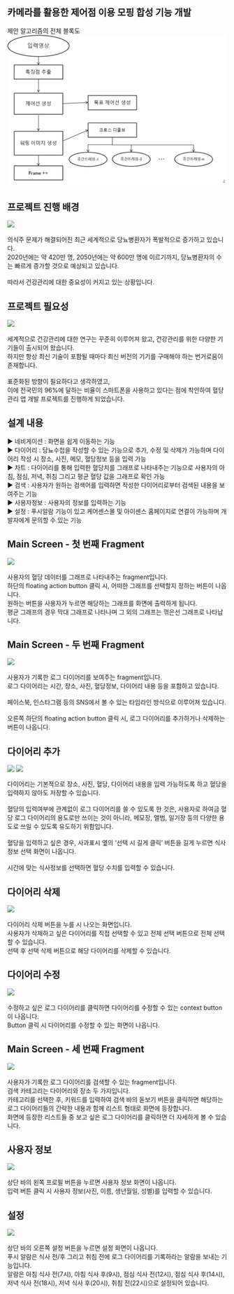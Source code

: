 카메라를 활용한 제어점 이용 모핑 합성 기능 개발
-----



제안 알고리즘의 전체 블록도
<img src="1.png">



## 프로젝트 진행 배경

<img src="./img/pic3.png">

의식주 문제가 해결되어진 최근 세계적으로 당뇨병환자가 폭발적으로 증가하고 있습니다.<br>
2020년에는 약 420만 명, 2050년에는 약 600만 명에 이르기까지, 당뇨병환자의 수는 빠르게 증가할 것으로 예상되고 있습니다.<br>  
따라서 건강관리에 대한 중요성이 커지고 있는 상황입니다.<br>

## 프로젝트 필요성

<img src="./img/pic4.png">

세계적으로 건강관리에 대한 연구는 꾸준히 이루어져 왔고, 건강관리를 위한 다양한 기기들이 출시되어 왔습니다.<br>
하지만 항상 최신 기술이 포함될 때마다 최신 버전의 기기를 구매해야 하는 번거로움이 존재합니다. <br>  
표준화된 방향이 필요하다고 생각하였고,<br>
이에 전국민의 96%에 달하는 비율이 스마트폰을 사용하고 있다는 점에 착안하여 혈당 관리 앱 개발 프로젝트를 진행하게 되었습니다.<br>

## 설계 내용
▶ 네비게이션 : 화면을 쉽게 이동하는 기능<br>
▶ 다이어리 : 당뇨수첩을 작성할 수 있는 기능으로 추가, 수정 및 삭제가 가능하며 다이어리 작성 시 장소, 사진, 메모, 혈당정보 등을 입력 가능<br>
▶ 차트 : 다이어리를 통해 입력한 혈당치를 그래프로 나타내주는 기능으로 사용자의 아침, 점심, 저녁, 취침 그리고 평균 혈당 값을 그래프로 확인 가능<br>
▶ 검색 : 사용자가 원하는 검색어를 입력하면 작성한 다이어리로부터 검색된 내용을 보여주는 기능<br>
▶ 사용자정보 : 사용자의 정보를 입력하는 기능<br>
▶ 설정 : 푸시알람 기능이 있고 케어센스몰 및 아이센스 홈페이지로 연결이 가능하며 개발자에게 문의할 수 있는 기능<br>

## Main Screen - 첫 번째 Fragment

<img src="./img/pic1.png">

사용자의 혈당 데이터를 그래프로 나타내주는 fragment입니다.   <br>
하단의 floating action button 클릭 시, 어떠한 그래프를 선택할지 정하는 버튼이 나옵니다.<br>
원하는 버튼을 사용자가 누르면 해당하는 그래프를 화면에 출력하게 됩니다.    <br>
평균 그래프의 경우 막대 그래프로 나타나며 그 외의 그래프는 꺾은선 그래프로 나타납니다.<br>

## Main Screen - 두 번째 Fragment

<img src="./img/pic2.png">

사용자가 기록한 로그 다이어리를 보여주는 fragment입니다.<br>
로그 다이어리는 시간, 장소, 사진, 혈당정보, 다이어리 내용 등을 포함하고 있습니다.  <br>   
페이스북, 인스타그램 등의 SNS에서 볼 수 있는 타임라인 방식으로 이루어져 있습니다. <br>     
오른쪽 하단의 floating action button 클릭 시, 로그 다이어리를 추가하거나 삭제하는 버튼이 나옵니다.<br>

## 다이어리 추가

<img src="./img/pic8.png">

<img src="./img/pic11.png">

다이어리는 기본적으로 장소, 사진, 혈당, 다이어리 내용을 입력 가능하도록 하고 혈당을 입력하지 않아도 저장할 수 있습니다.  <br>  
혈당의 입력여부에 관계없이 로그 다이어리를 쓸 수 있도록 한 것은, 사용자로 하여금 혈당 로그 다이어리의 용도로만 쓰이는 것이 아니라, 메모장, 앨범, 일기장 등의 다양한 용도로 쓰일 수 있도록 유도하기 위함입니다. <br>
<br>
혈당을 입력하고 싶은 경우, 사과표시 옆의 ‘선택 시 길게 클릭’ 버튼을 길게 누르면 식사정보 선택 화면이 나옵니다.  <br>  
시간에 맞는 식사정보를 선택하면 혈당 수치를 입력할 수 있습니다. <br>

## 다이어리 삭제

<img src="./img/pic9.png">

다이어리 삭제 버튼을 누를 시 나오는 화면입니다. <br>
사용자가 삭제하고 싶은 다이어리를 직접 선택할 수 있고 전체 선택 버튼으로 전체 선택할 수 있습니다. <br>
선택 후 선택 삭제 버튼으로 해당 다이어리를 삭제할 수 있습니다.<br>

## 다이어리 수정

<img src="./img/pic10.png">

수정하고 싶은 로그 다이어리를 클릭하면 다이어리를 수정할 수 있는 context button이 나옵니다. <br>
Button 클릭 시 다이어리를 수정할 수 있는 화면이 나옵니다.<br>

## Main Screen - 세 번째 Fragment

<img src="./img/pic5.png">

사용자가 기록한 로그 다이어리를 검색할 수 있는 fragment입니다.   <br>
검색 카테고리는 다이어리와 장소 두 가지입니다.<br>
카테고리를 선택한 후, 키워드를 입력하여 검색 바의 돋보기 버튼을 클릭하면 해당하는 로그 다이어리들의 간략한 내용과 함께 리스트 형태로 화면에 등장합니다.  <br> 
화면에 등장한 리스트들 중 보고 싶은 로그 다이어리를 클릭하면 더 자세하게 볼 수 있습니다.<br>

## 사용자 정보

<img src="./img/pic6.png">

상단 바의 왼쪽 프로필 버튼을 누르면 사용자 정보 화면이 나옵니다.   <br>
입력 버튼 클릭 시 사용자 정보(사진, 이름, 생년월일, 성별)를 입력할 수 있습니다.<br>

## 설정

<img src="./img/pic7.png">

상단 바의 오른쪽 설정 버튼을 누르면 설정 화면이 나옵니다.   <br>
푸시 알람은 식사 전/후 그리고 취침 전에 로그 다이어리를 기록하라는 알람을 보내는 기능입니다.   <br>
알람은 아침 식사 전(7시), 아침 식사 후(9시), 점심 식사 전(12시), 점심 식사 후(14시), 저녁 식사 전(18시), 저녁 식사 후(20시), 취침 전(22시)으로 설정되어 있습니다.<br><br>

